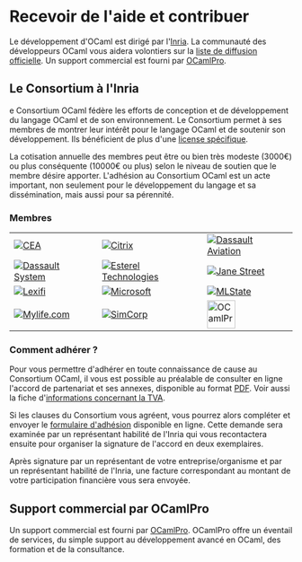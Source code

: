 <!DOCTYPE html PUBLIC "-//W3C//DTD XHTML 1.0 Strict//EN"
          "http://www.w3.org/TR/xhtml1/DTD/xhtml1-strict.dtd">
<html xmlns="http://www.w3.org/1999/xhtml">
  <head>
    <meta content="IE=8" http-equiv="X-UA-Compatible">
    <meta content="text/html; charset=utf-8" http-equiv="Content-Type">
    <title>Support</title>
  </head>
  <body>

<h1>Recevoir de l'aide et contribuer</h1>

<p>Le développement d'OCaml est dirigé par
  l'<a href="http://caml.inria.fr/" >Inria</a>.
  La communauté des développeurs OCaml vous aidera volontiers sur
  la <a href="mailing_lists.html" >liste de diffusion officielle</a>.
  Un support commercial
  est fourni par <a href="#ocamlpro">OCamlPro</a>.

<h2>Le Consortium à l'Inria</h2>

<p>e Consortium OCaml fédère les efforts de conception et de
  développement du langage OCaml et de son environnement.  Le Consortium
  permet à ses membres de montrer leur intérêt pour le langage OCaml et
  de soutenir son développement.  Ils bénéficient de plus d'une
  <a href="consortium/license.html" >license
    spécifique</a>.</p>

<p>La cotisation annuelle des membres peut être ou bien très modeste
  (3000€) ou plus conséquente (10000€ ou plus) selon le niveau
  de soutien que le membre désire apporter. L'adhésion au Consortium
  OCaml est un acte important, non seulement pour le développement du
  langage et sa dissémination, mais aussi pour sa pérennité.
</p>

<h3>Membres</h3>
<p>
  <table class="logos">
    <tr>
      <td class="logo"><a href="http://www.cea.fr"><img src="img/cea.png" alt="CEA"/></a></td>
      <td class="logo"><a href="http://www.citrix.com"><img src="img/citrix.png" alt="Citrix"/></a></td>
      <td class="logo"><a href="http://www.dassault-aviation.com"><img src="img/dassault-aviation.png" alt="Dassault Aviation"/></a></td>
    </tr>
    <tr>
      <td class="logo"><a href="http://www.3ds.com"><img src="img/3ds.png" alt="Dassault System"/></a></td>
      <td class="logo"><a href="http://www.esterel-technologies.com"><img src="img/esterel.png" alt="Esterel Technologies"/></a></td>
      <td class="logo"><a href="http://www.janestreet.com"><img src="img/janestreet.png" alt="Jane Street"/></a></td>
    </tr>
    <tr>
      <td class="logo"><a href="http://www.lexifi.com"><img src="img/lexifi.png" alt="Lexifi"/></a></td>
      <td class="logo"><a href="http://www.microsoft.com"><img src="img/microsoft.png" alt="Microsoft"/></a></td>
      <td class="logo"><a href="http://www.mlstate.com"><img src="img/mlstate.png" alt="MLState"/></a></td>
    </tr>
    <tr>
      <td class="logo"><a href="http://www.mylife.com"><img src="img/mylife.png" alt="Mylife.com"/></a></td>
      <td class="logo"><a href="http://www.simcorp.com"><img src="img/simcorp.png" alt="SimCorp"/></a></td>
      <td class="logo"><a href="http://www.ocamlpro.com"><img src="img/ocamlpro.png" alt="OCamlPro" height="50" /></a></td>
    </tr>
  </table>
</p>

<h3>Comment adhérer ?</h3>

<p>Pour vous permettre d'adhérer en toute connaissance de cause au
  Consortium OCaml, il vous est possible au préalable de consulter en
  ligne l'accord de partenariat et ses annexes, disponible au format
  <a href="http://caml.inria.fr/consortium/agreement.fr.pdf" >PDF</a>.
  Voir aussi la fiche
  d'<a href="http://caml.inria.fr/consortium/vat.fr.html" >informations
  concernant la TVA</a>.</p>

<p>Si les clauses du Consortium vous agréent, vous pourrez alors
compléter et envoyer le
  <a href="http://caml.inria.fr/consortium/form.fr.html" >formulaire
    d'adhésion</a> disponible en ligne. Cette demande sera examinée par un
  représentant habilité de l'Inria qui vous recontactera ensuite pour
  organiser la signature de l'accord en deux exemplaires.</p>

<p>Après signature par un représentant de votre entreprise/organisme
  et par un représentant habilité de l'Inria, une facture correspondant
  au montant de votre participation financière vous sera envoyée.</p>


<h2><a name="ocamlpro" ></a>Support commercial par OCamlPro</h2>

<p>Un support commercial est fourni
  par <a href="http://www.ocamlpro.com/">OCamlPro</a>.  OCamlPro offre
  un éventail de services, du simple support au développement avancé en
  OCaml, des formation et de la consultance.</p>

</body>
</html>
